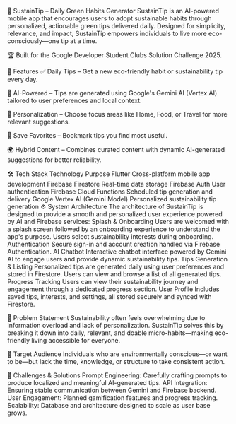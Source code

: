 🌱 SustainTip – Daily Green Habits Generator
SustainTip is an AI-powered mobile app that encourages users to adopt sustainable habits through personalized, actionable green tips delivered daily. Designed for simplicity, relevance, and impact, SustainTip empowers individuals to live more eco-consciously—one tip at a time.

🏆 Built for the Google Developer Student Clubs Solution Challenge 2025.

📱 Features
✅ Daily Tips – Get a new eco-friendly habit or sustainability tip every day.

🧠 AI-Powered – Tips are generated using Google's Gemini AI (Vertex AI) tailored to user preferences and local context.

🎯 Personalization – Choose focus areas like Home, Food, or Travel for more relevant suggestions.

💾 Save Favorites – Bookmark tips you find most useful.

🌍 Hybrid Content – Combines curated content with dynamic AI-generated suggestions for better reliability.

🛠 Tech Stack
Technology	Purpose
Flutter	Cross-platform mobile app development
Firebase Firestore	Real-time data storage
Firebase Auth	User authentication
Firebase Cloud Functions	Scheduled tip generation and delivery
Google Vertex AI (Gemini Model)	Personalized sustainability tip generation
⚙️ System Architecture
The architecture of SustainTip is designed to provide a smooth and personalized user experience powered by AI and Firebase services:
Splash & Onboarding
Users are welcomed with a splash screen followed by an onboarding experience to understand the app's purpose.
Users select sustainability interests during onboarding.
Authentication
Secure sign-in and account creation handled via Firebase Authentication.
AI Chatbot
Interactive chatbot interface powered by Gemini AI to engage users and provide dynamic sustainability tips.
Tips Generation & Listing
Personalized tips are generated daily using user preferences and stored in Firestore.
Users can view and browse a list of all generated tips.
Progress Tracking
Users can view their sustainability journey and engagement through a dedicated progress section.
User Profile
Includes saved tips, interests, and settings, all stored securely and synced with Firestore.

🎯 Problem Statement
Sustainability often feels overwhelming due to information overload and lack of personalization. SustainTip solves this by breaking it down into daily, relevant, and doable micro-habits—making eco-friendly living accessible for everyone.

👤 Target Audience
Individuals who are environmentally conscious—or want to be—but lack the time, knowledge, or structure to take consistent action.

🚧 Challenges & Solutions
Prompt Engineering: Carefully crafting prompts to produce localized and meaningful AI-generated tips.
API Integration: Ensuring stable communication between Gemini and Firebase backend.
User Engagement: Planned gamification features and progress tracking.
Scalability: Database and architecture designed to scale as user base grows.
